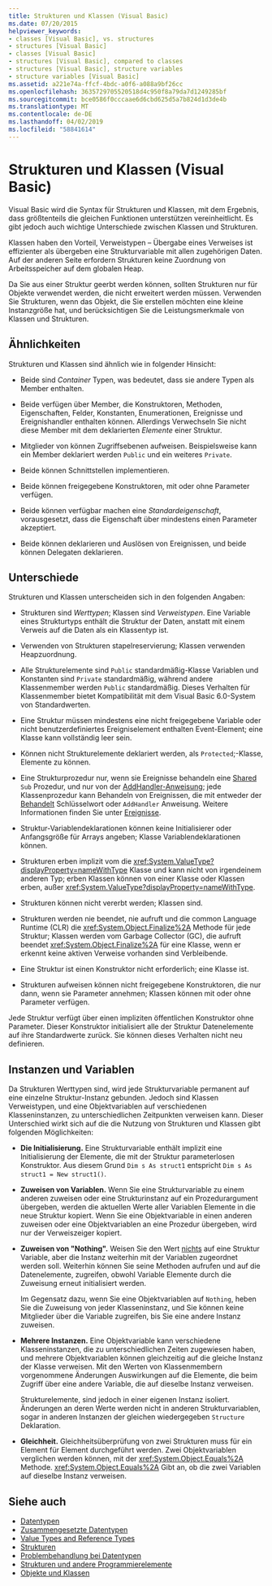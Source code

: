 ```yaml
---
title: Strukturen und Klassen (Visual Basic)
ms.date: 07/20/2015
helpviewer_keywords:
- classes [Visual Basic], vs. structures
- structures [Visual Basic]
- classes [Visual Basic]
- structures [Visual Basic], compared to classes
- structures [Visual Basic], structure variables
- structure variables [Visual Basic]
ms.assetid: a221e74a-ffcf-4bdc-a0f6-a088a9bf26cc
ms.openlocfilehash: 3635729705520518d4c950f8a79da7d1249285bf
ms.sourcegitcommit: bce0586f0cccaae6d6cbd625d5a7b824d1d3de4b
ms.translationtype: MT
ms.contentlocale: de-DE
ms.lasthandoff: 04/02/2019
ms.locfileid: "58841614"
---
```

# <a name="structures-and-classes-visual-basic"></a>Strukturen und Klassen (Visual Basic)
Visual Basic wird die Syntax für Strukturen und Klassen, mit dem Ergebnis, dass größtenteils die gleichen Funktionen unterstützen vereinheitlicht. Es gibt jedoch auch wichtige Unterschiede zwischen Klassen und Strukturen.  
  
 Klassen haben den Vorteil, Verweistypen – Übergabe eines Verweises ist effizienter als übergeben eine Strukturvariable mit allen zugehörigen Daten. Auf der anderen Seite erfordern Strukturen keine Zuordnung von Arbeitsspeicher auf dem globalen Heap.  
  
 Da Sie aus einer Struktur geerbt werden können, sollten Strukturen nur für Objekte verwendet werden, die nicht erweitert werden müssen. Verwenden Sie Strukturen, wenn das Objekt, die Sie erstellen möchten eine kleine Instanzgröße hat, und berücksichtigen Sie die Leistungsmerkmale von Klassen und Strukturen.  
  
## <a name="similarities"></a>Ähnlichkeiten  
 Strukturen und Klassen sind ähnlich wie in folgender Hinsicht:  
  
-   Beide sind *Container* Typen, was bedeutet, dass sie andere Typen als Member enthalten.  
  
-   Beide verfügen über Member, die Konstruktoren, Methoden, Eigenschaften, Felder, Konstanten, Enumerationen, Ereignisse und Ereignishandler enthalten können. Allerdings Verwechseln Sie nicht diese Member mit dem deklarierten *Elemente* einer Struktur.  
  
-   Mitglieder von können Zugriffsebenen aufweisen. Beispielsweise kann ein Member deklariert werden `Public` und ein weiteres `Private`.  
  
-   Beide können Schnittstellen implementieren.  
  
-   Beide können freigegebene Konstruktoren, mit oder ohne Parameter verfügen.  
  
-   Beide können verfügbar machen eine *Standardeigenschaft*, vorausgesetzt, dass die Eigenschaft über mindestens einen Parameter akzeptiert.  
  
-   Beide können deklarieren und Auslösen von Ereignissen, und beide können Delegaten deklarieren.  
  
## <a name="differences"></a>Unterschiede  
 Strukturen und Klassen unterscheiden sich in den folgenden Angaben:  
  
-   Strukturen sind *Werttypen*; Klassen sind *Verweistypen*. Eine Variable eines Strukturtyps enthält die Struktur der Daten, anstatt mit einem Verweis auf die Daten als ein Klassentyp ist.  
  
-   Verwenden von Strukturen stapelreservierung; Klassen verwenden Heapzuordnung.  
  
-   Alle Strukturelemente sind `Public` standardmäßig-Klasse Variablen und Konstanten sind `Private` standardmäßig, während andere Klassenmember werden `Public` standardmäßig. Dieses Verhalten für Klassenmember bietet Kompatibilität mit dem Visual Basic 6.0-System von Standardwerten.  
  
-   Eine Struktur müssen mindestens eine nicht freigegebene Variable oder nicht benutzerdefiniertes Ereigniselement enthalten Event-Element; eine Klasse kann vollständig leer sein.  
  
-   Können nicht Strukturelemente deklariert werden, als `Protected`;-Klasse, Elemente zu können.  
  
-   Eine Strukturprozedur nur, wenn sie Ereignisse behandeln eine [Shared](../../../../visual-basic/language-reference/modifiers/shared.md) `Sub` Prozedur, und nur von der [AddHandler-Anweisung](../../../../visual-basic/language-reference/statements/addhandler-statement.md); jede Klassenprozedur kann Behandeln von Ereignissen, die mit entweder der [ Behandelt](../../../../visual-basic/language-reference/statements/handles-clause.md) Schlüsselwort oder `AddHandler` Anweisung. Weitere Informationen finden Sie unter [Ereignisse](../../../../visual-basic/programming-guide/language-features/events/index.md).  
  
-   Struktur-Variablendeklarationen können keine Initialisierer oder Anfangsgröße für Arrays angeben; Klasse Variablendeklarationen können.  
  
-   Strukturen erben implizit vom die <xref:System.ValueType?displayProperty=nameWithType> Klasse und kann nicht von irgendeinem anderen Typ; erben Klassen können von einer Klasse oder Klassen erben, außer <xref:System.ValueType?displayProperty=nameWithType>.  
  
-   Strukturen können nicht vererbt werden; Klassen sind.  
  
-   Strukturen werden nie beendet, nie aufruft und die common Language Runtime (CLR) die <xref:System.Object.Finalize%2A> Methode für jede Struktur; Klassen werden vom Garbage Collector (GC), die aufruft beendet <xref:System.Object.Finalize%2A> für eine Klasse, wenn er erkennt keine aktiven Verweise vorhanden sind Verbleibende.  
  
-   Eine Struktur ist einen Konstruktor nicht erforderlich; eine Klasse ist.  
  
-   Strukturen aufweisen können nicht freigegebene Konstruktoren, die nur dann, wenn sie Parameter annehmen; Klassen können mit oder ohne Parameter verfügen.  
  
 Jede Struktur verfügt über einen impliziten öffentlichen Konstruktor ohne Parameter. Dieser Konstruktor initialisiert alle der Struktur Datenelemente auf ihre Standardwerte zurück. Sie können dieses Verhalten nicht neu definieren.  
  
## <a name="instances-and-variables"></a>Instanzen und Variablen  
 Da Strukturen Werttypen sind, wird jede Strukturvariable permanent auf eine einzelne Struktur-Instanz gebunden. Jedoch sind Klassen Verweistypen, und eine Objektvariablen auf verschiedenen Klasseninstanzen, zu unterschiedlichen Zeitpunkten verweisen kann. Dieser Unterschied wirkt sich auf die die Nutzung von Strukturen und Klassen gibt folgenden Möglichkeiten:  
  
-   **Die Initialisierung.** Eine Strukturvariable enthält implizit eine Initialisierung der Elemente, die mit der Struktur parameterlosen Konstruktor. Aus diesem Grund `Dim s As struct1` entspricht `Dim s As struct1 = New struct1()`.  
  
-   **Zuweisen von Variablen.** Wenn Sie eine Strukturvariable zu einem anderen zuweisen oder eine Strukturinstanz auf ein Prozedurargument übergeben, werden die aktuellen Werte aller Variablen Elemente in die neue Struktur kopiert. Wenn Sie eine Objektvariable in einen anderen zuweisen oder eine Objektvariablen an eine Prozedur übergeben, wird nur der Verweiszeiger kopiert.  
  
-   **Zuweisen von "Nothing".** Weisen Sie den Wert [nichts](../../../../visual-basic/language-reference/nothing.md) auf eine Struktur Variable, aber die Instanz weiterhin mit der Variablen zugeordnet werden soll. Weiterhin können Sie seine Methoden aufrufen und auf die Datenelemente, zugreifen, obwohl Variable Elemente durch die Zuweisung erneut initialisiert werden.  
  
     Im Gegensatz dazu, wenn Sie eine Objektvariablen auf `Nothing`, heben Sie die Zuweisung von jeder Klasseninstanz, und Sie können keine Mitglieder über die Variable zugreifen, bis Sie eine andere Instanz zuweisen.  
  
-   **Mehrere Instanzen.** Eine Objektvariable kann verschiedene Klasseninstanzen, die zu unterschiedlichen Zeiten zugewiesen haben, und mehrere Objektvariablen können gleichzeitig auf die gleiche Instanz der Klasse verweisen. Mit den Werten von Klassenmembern vorgenommene Änderungen Auswirkungen auf die Elemente, die beim Zugriff über eine andere Variable, die auf dieselbe Instanz verweisen.  
  
     Strukturelemente, sind jedoch in einer eigenen Instanz isoliert. Änderungen an deren Werte werden nicht in anderen Strukturvariablen, sogar in anderen Instanzen der gleichen wiedergegeben `Structure` Deklaration.  
  
-   **Gleichheit.** Gleichheitsüberprüfung von zwei Strukturen muss für ein Element für Element durchgeführt werden. Zwei Objektvariablen verglichen werden können, mit der <xref:System.Object.Equals%2A> Methode. <xref:System.Object.Equals%2A> Gibt an, ob die zwei Variablen auf dieselbe Instanz verweisen.  
  
## <a name="see-also"></a>Siehe auch

- [Datentypen](../../../../visual-basic/programming-guide/language-features/data-types/index.md)
- [Zusammengesetzte Datentypen](../../../../visual-basic/programming-guide/language-features/data-types/composite-data-types.md)
- [Value Types and Reference Types](../../../../visual-basic/programming-guide/language-features/data-types/value-types-and-reference-types.md)
- [Strukturen](../../../../visual-basic/programming-guide/language-features/data-types/structures.md)
- [Problembehandlung bei Datentypen](../../../../visual-basic/programming-guide/language-features/data-types/troubleshooting-data-types.md)
- [Strukturen und andere Programmierelemente](../../../../visual-basic/programming-guide/language-features/data-types/structures-and-other-programming-elements.md)
- [Objekte und Klassen](../../../../visual-basic/programming-guide/language-features/objects-and-classes/index.md)
